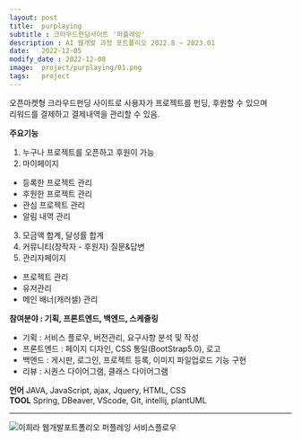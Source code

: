```yaml
---
layout: post
title:  purplaying
subtitle : 크라우드펀딩사이트 '퍼플레잉'
description : AI 웹개발 과정 포트폴리오 2022.8 ~ 2023.01
date:   2022-12-05
modify_date : 2022-12-08
image:  project/purplaying/01.png
tags:   project
---
```


오픈마켓형 크라우드펀딩 사이트로 사용자가 프로젝트를 펀딩, 후원할 수 있으며   
리워드를 결제하고 결제내역을 관리할 수 있음.   

**주요기능**
1. 누구나 프로젝트를 오픈하고 후원이 가능
2. 마이페이지 
  - 등록한 프로젝트 관리
  - 후원한 프로젝트 관리
  - 관심 프로젝트 관리
  - 알림 내역 관리
3. 모금액 합계, 달성률 합계
4. 커뮤니티(창작자 - 후원자) 질문&답변
5. 관리자페이지
  - 프로젝트 관리
  - 유저관리
  - 메인 배너(캐러셀) 관리


**참여분야 : 기획, 프론트엔드, 백엔드, 스케줄링**
+ 기획 : 서비스 플로우, 버전관리, 요구사항 분석 및 작성
+ 프론트엔드 : 페이지 디자인, CSS 통일(BootStrap5.0), 로고
+ 백엔드 : 게시판, 로그인, 프로젝트 등록, 이미지 파일업로드 기능 구현
+ 리뷰 : 시퀀스 다이어그램, 클래스 다이어그램 


**언어**
JAVA, JavaScript, ajax, Jquery, HTML, CSS   
**TOOL** 
Spring, DBeaver, VScode, Git, intellij, plantUML

***

![이희라 웹개발포트폴리오 퍼플레잉 서비스플로우 ]({{site.baseurl}}/images/project/purplaying/02.png)